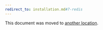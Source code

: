 ```yaml
---
redirect_to: installation.md#7-redis
---
```


This document was moved to [another location](installation.md#7-redis).
